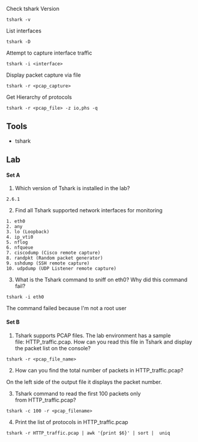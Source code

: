
Check tshark Version
```
tshark -v
```

List interfaces 
```
tshark -D 
```

Attempt to capture interface traffic
```
tshark -i <interface>
```

Display packet capture via file
```
tshark -r <pcap_capture>
```

Get Hierarchy of protocols
```
tshark -r <pcap_file> -z io,phs -q
```
## Tools

- tshark

## Lab

#### Set A
1. Which version of Tshark is installed in the lab? 
```
2.6.1 
```
   
2. Find all Tshark supported network interfaces for monitoring 
```
1. eth0
2. any
3. lo (Loopback)
4. ip_vti0
5. nflog
6. nfqueue
7. ciscodump (Cisco remote capture)
8. randpkt (Random packet generator)
9. sshdump (SSH remote capture)
10. udpdump (UDP Listener remote capture)
```
   
3. What is the Tshark command to sniff on eth0? Why did this command fail?
```
tshark -i eth0
```
The command failed because I'm not a root user
#### Set B

1. Tshark supports PCAP files. The lab environment has a sample file: HTTP_traffic.pcap. How can you read this file in Tshark and display the packet list on the console?
```
tshark -r <pcap_file_name>   
```
   
2. How can you find the total number of packets in HTTP_traffic.pcap?

On the left side of the output file it displays the packet number. 
   
3. Tshark command to read the first 100 packets only from HTTP_traffic.pcap?

```
tshark -c 100 -r <pcap_filename>
```

4. Print the list of protocols in HTTP_traffic.pcap

```
tshark -r HTTP_traffic.pcap | awk '{print $6}' | sort |  uniq
```